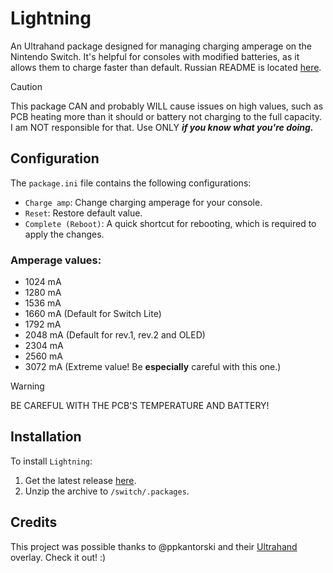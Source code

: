 # Lightning
An Ultrahand package designed for managing charging amperage on the Nintendo Switch. It's helpful for consoles with modified batteries, as it allows them to charge faster than default.
Russian README is located [here](README_RU.md).

> [!CAUTION]
> This package CAN and probably WILL cause issues on high values, such as PCB heating more than it should or battery not charging to the full capacity.
> I am NOT responsible for that.
> Use ONLY ___if you know what you're doing.___

## Configuration
The `package.ini` file contains the following configurations:
- `Charge amp`: Change charging amperage for your console.
- `Reset`: Restore default value.
- `Complete (Reboot)`: A quick shortcut for rebooting, which is required to apply the changes.

### Amperage values:
- 1024 mA
- 1280 mA
- 1536 mA
- 1660 mA (Default for Switch Lite)
- 1792 mA
- 2048 mA (Default for rev.1, rev.2 and OLED)
- 2304 mA
- 2560 mA
- 3072 mA (Extreme value! Be **especially** careful with this one.)

> [!WARNING]
> BE CAREFUL WITH THE PCB'S TEMPERATURE AND BATTERY!

## Installation
To install `Lightning`:
1. Get the latest release [here](https://github.com/mollyvita/Lightning/releases/latest).
2. Unzip the archive to `/switch/.packages`.

## Credits
This project was possible thanks to @ppkantorski and their [Ultrahand](https://github.com/ppkantorski/Ultrahand-Overlay) overlay. Check it out! :)
